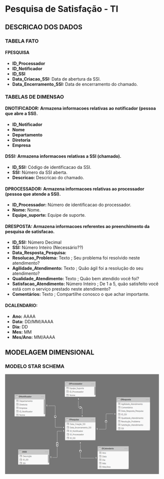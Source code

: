 # Pesquisa de Satisfação - TI

## DESCRICAO DOS DADOS

### TABELA FATO

#### FPESQUISA
* **ID_Processador**
* **ID_Notificador**
* **ID_SSI**
* **Data_Criacao_SSI:** Data de abertura da SSI.<br>
* **Data_Encerramento_SSI:** Data de encerramento do chamado.<br>

### TABELAS DE DIMENSAO

#### DNOTIFICADOR: Armazena informacoes relativas ao notificador (pessoa que abre a SSI).<br>
* **ID_Notificador**
* **Nome**
* **Departamento**
* **Diretoria**
* **Empresa**

#### DSSI: Armazena informacoes relativas a SSI (chamado).<br>
* **ID_SSI:** Código de identificacao da SSI.<br>
* **SSI:** Número da SSI aberta.<br>
* **Descricao:** Descricao do chamado.<br>

#### DPROCESSADOR: Armazena informacoes relativas ao processador (pessoa que atende a SSI).<br>
* **ID_Processador:** Número de identificacao do processador.<br>
* **Nome:** Nome.<br>
* **Equipe_suporte:** Equipe de suporte.<br>

#### DRESPOSTA: Armazena informacoes referentes ao preenchimento da pesquisa de satisfacao.<br>
* **ID_SSI:** Número Decimal
* **SSI:** Número Inteiro (Necessário??)
* **Data_Resposta_Pesquisa:** 
* **Resolucao_Problema:** Texto ; Seu problema foi resolvido neste atendimento? 
* **Agilidade_Atendimento:** Texto ; Quão ágil foi a resolução do seu atendimento?
* **Qualidade_Atendimento:** Texto ; Quão bem atendido você foi?
* **Satisfacao_Atendimento:** Número Inteiro ; De 1 a 5, quão satisfeito você está com o serviço prestado neste atendimento?
* **Comentários:** Texto ; Compartilhe conosco o que achar importante.


#### DCALENDARIO:
* **Ano:** AAAA
* **Data:** DD/MM/AAAA
* **Dia:** DD
* **Mes:** MM
* **Mes/Ano:** MM/AAAA


## MODELAGEM DIMENSIONAL

### MODELO STAR SCHEMA

![Alt text](https://github.com/danielasalomao/pesquisa/blob/v1/Star_Schema.png)

